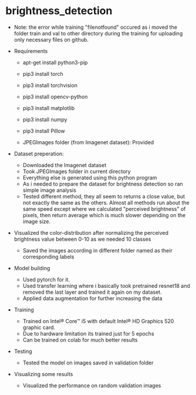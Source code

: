 # brightness_detection

* Note: the error while training "filenotfound" occured as i moved the folder train and val to other directory during the training for uploading only necessary files on github.

* Requirements

  * apt-get install python3-pip
  * pip3 install torch
  * pip3 install torchvision
  * pip3 install opencv-python
  * pip3 install matplotlib
  * pip3 install numpy
  * pip3 install Pillow

  * JPEGImages folder (from Imagenet dataset): Provided

* Dataset preperation:
  * Downloaded the Imagenet dataset
  * Took JPEGImages folder in current directory
  * Everything else is generated using this python program
  * As i needed to prepare the dataset for brightness detection so ran simple image analysis 
  * Tested different method, they all seem to returns a close value, but not exactly the same as the others. Almost all methods run about the same speed except where we calculated "perceived brightness" of pixels, then return average which is much slower depending on the image size.

* Visualized the color-distribution after normalizing the perceived brightness value between 0-10 as we needed 10 classes
   * Saved the images according in different folder named as their corresponding labels

* Model building
  * Used pytorch for it.
  * Used transfer learning where i basically took pretrained resnet18 and removed the last layer and trained it again on my dataset.
  * Applied data augmentation for further increasing the data

* Training
  * Trained on Intel® Core™ i5 with default Intel® HD Graphics 520 graphic card.
  * Due to hardware limitation its trained just for 5 epochs  
  * Can be trained on colab for much better results

* Testing
  * Tested the model on images saved in validation folder

* Visualizing some results
  * Visualized the performance on random validation images
